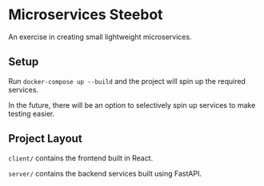 # Microservices Steebot

An exercise in creating small lightweight microservices.

## Setup

Run `docker-compose up --build` and the project will spin up the required services.

In the future, there will be an option to selectively spin up services to make testing easier. 

## Project Layout

`client/` contains the frontend built in React.

`server/` contains the backend services built using FastAPI.
